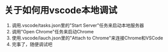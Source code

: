 # 关于如何用vscode本地调试
1. 调用.vscode/tasks.json里的"Start Server"任务来启动本地服务器
2. 调用"Open Chrome"任务来启动Chrome
3. 使用.vscode/lauch.json里的"Attach to Chrome"来连接Chrome和VSCode
4. 完事了，随便调试吧